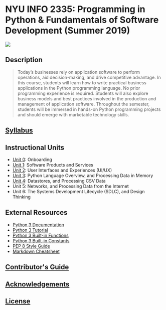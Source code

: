 # NYU INFO 2335: Programming in Python & Fundamentals of Software Development (Summer 2019)

![](https://www.perforce.com/sites/default/files/image/2018-08/image-blog-enterprises-investing-python%20(2).jpg)

## Description

> Today’s businesses rely on application software to perform operations, aid decision-making, and drive competitive advantage. In this course, students will learn how to write practical business applications in the Python programming language. No prior programming experience is required. Students will also explore business models and best practices involved in the production and management of application software. Throughout the semester, students will be immersed in hands-on Python programming projects and should emerge with marketable technology skills.

## [Syllabus](/SYLLABUS.pdf)

## Instructional Units

  + [Unit 0](/units/unit-0.md): Onboarding
  + [Unit 1](/units/unit-1.md): Software Products and Services
  + [Unit 2](/units/unit-2.md): User Interfaces and Experiences (UI/UX)
  + [Unit 3](/units/unit-3.md): Python Language Overview, and Processing Data in Memory
  + [Unit 4](/units/unit-4.md): Datastores, and Processing CSV Data
  + Unit 5: Networks, and Processing Data from the Internet
  + Unit 6: The Systems Development Lifecycle (SDLC), and Design Thinking

## External Resources

  + [Python 3 Documentation](https://docs.python.org/3/reference/index.html)
  + [Python 3 Tutorial](https://docs.python.org/3/tutorial/index.html)
  + [Python 3 Built-in Functions](https://docs.python.org/3/library/functions.html)
  + [Python 3 Built-in Constants](https://docs.python.org/3/library/constants.html)
  + [PEP 8 Style Guide](https://www.python.org/dev/peps/pep-0008/)
  + [Markdown Cheatsheet](https://guides.github.com/pdfs/markdown-cheatsheet-online.pdf)

## [Contributor's Guide](/CONTRIBUTING.md)

## [Acknowledgements](/CREDITS.md)

## [License](/LICENSE.md)
